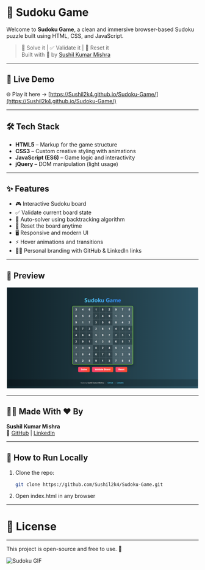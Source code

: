 # 🧠 Sudoku Game

Welcome to **Sudoku Game**, a clean and immersive browser-based Sudoku puzzle built using HTML, CSS, and JavaScript.

> 🎯 Solve it | ✅ Validate it | 🔄 Reset it  
> Built with 💙 by [Sushil Kumar Mishra](https://www.linkedin.com/in/sushil2k4/)

---

## 🚀 Live Demo

🌐 Play it here → [https://Sushil2k4.github.io/Sudoku-Game/](https://Sushil2k4.github.io/Sudoku-Game/)

---

## 🛠️ Tech Stack

- **HTML5** – Markup for the game structure
- **CSS3** – Custom creative styling with animations
- **JavaScript (ES6)** – Game logic and interactivity
- **jQuery** – DOM manipulation (light usage)

---

## ✨ Features

- 🎮 Interactive Sudoku board
- ✅ Validate current board state
- 🤖 Auto-solver using backtracking algorithm
- 🔄 Reset the board anytime
- 🖥️ Responsive and modern UI
- ⚡ Hover animations and transitions
- 👨‍💻 Personal branding with GitHub & LinkedIn links

---

## 📸 Preview

![Sudoku Game Screenshot](https://github.com/Sushil2k4/Sudoku-Game/blob/master/Screenshot%202025-04-20%20173057.png)



---

## 🧑‍💻 Made With ❤️ By

**Sushil Kumar Mishra**  
🔗 [GitHub](https://github.com/Sushil2k4) | [LinkedIn](https://www.linkedin.com/in/sushil2k4/)

---

## 📂 How to Run Locally

1. Clone the repo:
   ```bash
   git clone https://github.com/Sushil2k4/Sudoku-Game.git

2. Open index.html in any browser

---

# 📜 License
---
This project is open-source and free to use. 🚀


![Sudoku GIF](https://media0.giphy.com/media/v1.Y2lkPTc5MGI3NjExdGNreGZhemxwem4xeTVyMmNsaHc4cndteXp6bnM5ZGx2MHl6NmpvNiZlcD12MV9pbnRlcm5hbF9naWZfYnlfaWQmY3Q9Zw/fxI1G5PNC5esyNlIUs/giphy.gif)
